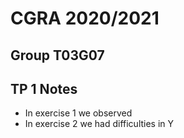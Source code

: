 # CGRA 2020/2021

## Group T03G07

## TP 1 Notes

- In exercise 1 we observed 
- In exercise 2 we had difficulties in Y